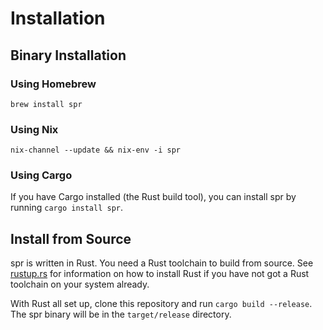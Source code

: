 # Installation

## Binary Installation

### Using Homebrew

```shell
brew install spr
```

### Using Nix

```shell
nix-channel --update && nix-env -i spr
```

### Using Cargo

If you have Cargo installed (the Rust build tool), you can install spr by running `cargo install spr`.

## Install from Source

spr is written in Rust. You need a Rust toolchain to build from source. See [rustup.rs](https://rustup.rs) for information on how to install Rust if you have not got a Rust toolchain on your system already.

With Rust all set up, clone this repository and run `cargo build --release`. The spr binary will be in the `target/release` directory.

